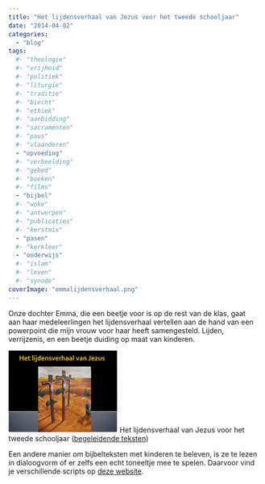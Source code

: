 ```yaml
---
title: "Het lijdensverhaal van Jezus voor het tweede schooljaar"
date: "2014-04-02"
categories: 
  - "blog"
tags:
  #- "theologie"
  #- "vrijheid"
  #- "politiek"
  #- "liturgie"
  #- "traditie"
  #- "biecht"
  #- "ethiek"
  #- "aanbidding"
  #- "sacramenten"
  #- "paus"
  #- "vlaanderen"
  - "opvoeding"
  #- "verbeelding"
  #- "gebed"
  #- "boeken"
  #- "films"
  - "bijbel"
  #- "woke"
  #- "antwerpen"
  #- "publicaties"
  #- "kerstmis"
  - "pasen"
  #- "kerkleer"
  - "onderwijs"
  #- "islam"
  #- "leven"
  #- "synode"
coverImage: "emmalijdensverhaal.png"
---
```


Onze dochter Emma, die een beetje voor is op de rest van de klas, gaat aan haar medeleerlingen het lijdensverhaal vertellen aan de hand van een powerpoint die mijn vrouw voor haar heeft samengesteld. Lijden, verrijzenis, en een beetje duiding op maat van kinderen.

[![Het lijdensverhaal van Jezus voor het tweede schooljaar](images/emmalijdensverhaal.png)](https://drive.google.com/file/d/0B-659FdpCliwX3llVnliZWpYUXc/view?usp=sharing) Het lijdensverhaal van Jezus voor het tweede schooljaar ([begeleidende teksten](https://drive.google.com/file/d/0B-659FdpCliwU1hjaDdMQWFMXzQ/view?usp=sharing "Het lijdensverhaal van Jezus voor het tweede schooljaar"))

Een andere manier om bijbelteksten met kinderen te beleven, is ze te lezen in dialoogvorm of er zelfs een echt toneeltje mee te spelen. Daarvoor vind je verschillende scripts op [deze website](/page/bijbeltoneel/).
